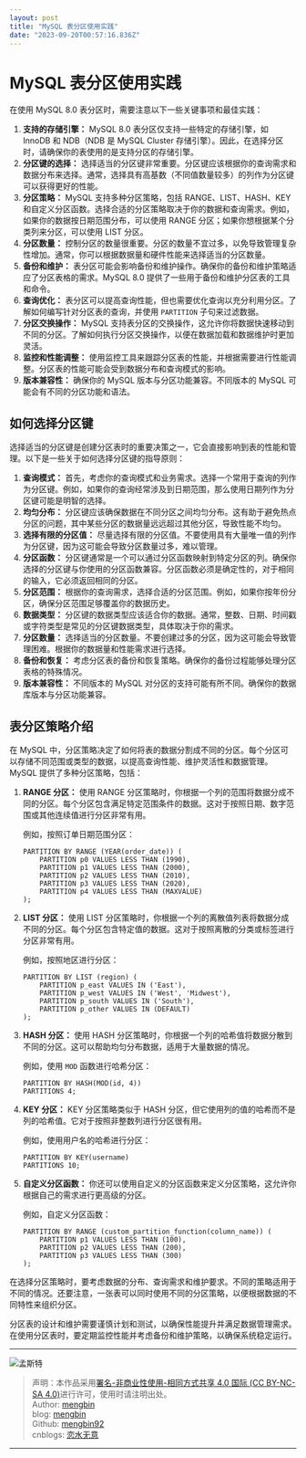 ```yaml
---
layout: post
title: "MySQL 表分区使用实践"
date: "2023-09-20T00:57:16.836Z"
---
```

MySQL 表分区使用实践
=============

在使用 MySQL 8.0 表分区时，需要注意以下一些关键事项和最佳实践：

1.  **支持的存储引擎：** MySQL 8.0 表分区仅支持一些特定的存储引擎，如 InnoDB 和 NDB（NDB 是 MySQL Cluster 存储引擎）。因此，在选择分区时，请确保你的表使用的是支持分区的存储引擎。
2.  **分区键的选择：** 选择适当的分区键非常重要。分区键应该根据你的查询需求和数据分布来选择。通常，选择具有高基数（不同值数量较多）的列作为分区键可以获得更好的性能。
3.  **分区策略：** MySQL 支持多种分区策略，包括 RANGE、LIST、HASH、KEY 和自定义分区函数。选择合适的分区策略取决于你的数据和查询需求。例如，如果你的数据按日期范围分布，可以使用 RANGE 分区；如果你想根据某个分类列来分区，可以使用 LIST 分区。
4.  **分区数量：** 控制分区的数量很重要。分区的数量不宜过多，以免导致管理复杂性增加。通常，你可以根据数据量和硬件性能来选择适当的分区数量。
5.  **备份和维护：** 表分区可能会影响备份和维护操作。确保你的备份和维护策略适应了分区表格的需求。MySQL 8.0 提供了一些用于备份和维护分区表的工具和命令。
6.  **查询优化：** 表分区可以提高查询性能，但也需要优化查询以充分利用分区。了解如何编写针对分区表的查询，并使用 `PARTITION` 子句来过滤数据。
7.  **分区交换操作：** MySQL 支持表分区的交换操作，这允许你将数据快速移动到不同的分区。了解如何执行分区交换操作，以便在数据加载和数据维护时更加灵活。
8.  **监控和性能调整：** 使用监控工具来跟踪分区表的性能，并根据需要进行性能调整。分区表的性能可能会受到数据分布和查询模式的影响。
9.  **版本兼容性：** 确保你的 MySQL 版本与分区功能兼容。不同版本的 MySQL 可能会有不同的分区功能和语法。

如何选择分区键
-------

选择适当的分区键是创建分区表时的重要决策之一，它会直接影响到表的性能和管理。以下是一些关于如何选择分区键的指导原则：

1.  **查询模式：** 首先，考虑你的查询模式和业务需求。选择一个常用于查询的列作为分区键。例如，如果你的查询经常涉及到日期范围，那么使用日期列作为分区键可能是明智的选择。
2.  **均匀分布：** 分区键应该确保数据在不同分区之间均匀分布。这有助于避免热点分区的问题，其中某些分区的数据量远远超过其他分区，导致性能不均匀。
3.  **选择有限的分区值：** 尽量选择有限的分区值。不要使用具有大量唯一值的列作为分区键，因为这可能会导致分区数量过多，难以管理。
4.  **分区函数：** 分区键通常是一个可以通过分区函数映射到特定分区的列。确保你选择的分区键与你使用的分区函数兼容。分区函数必须是确定性的，对于相同的输入，它必须返回相同的分区。
5.  **分区范围：** 根据你的查询需求，选择合适的分区范围。例如，如果你按年份分区，确保分区范围足够覆盖你的数据历史。
6.  **数据类型：** 分区键的数据类型应该适合你的数据。通常，整数、日期、时间戳或字符类型是常见的分区键数据类型，具体取决于你的需求。
7.  **分区数量：** 选择适当的分区数量。不要创建过多的分区，因为这可能会导致管理困难。根据你的数据量和性能需求进行选择。
8.  **备份和恢复：** 考虑分区表的备份和恢复策略。确保你的备份过程能够处理分区表格的特殊情况。
9.  **版本兼容性：** 不同版本的 MySQL 对分区的支持可能有所不同。确保你的数据库版本与分区功能兼容。

表分区策略介绍
-------

在 MySQL 中，分区策略决定了如何将表的数据分割成不同的分区。每个分区可以存储不同范围或类型的数据，以提高查询性能、维护灵活性和数据管理。MySQL 提供了多种分区策略，包括：

1.  **RANGE 分区：** 使用 RANGE 分区策略时，你根据一个列的范围将数据分成不同的分区。每个分区包含满足特定范围条件的数据。这对于按照日期、数字范围或其他连续值进行分区非常有用。
    
    例如，按照订单日期范围分区：
    
        PARTITION BY RANGE (YEAR(order_date)) (
            PARTITION p0 VALUES LESS THAN (1990),
            PARTITION p1 VALUES LESS THAN (2000),
            PARTITION p2 VALUES LESS THAN (2010),
            PARTITION p3 VALUES LESS THAN (2020),
            PARTITION p4 VALUES LESS THAN (MAXVALUE)
        );
        
    
2.  **LIST 分区：** 使用 LIST 分区策略时，你根据一个列的离散值列表将数据分成不同的分区。每个分区包含特定值的数据。这对于按照离散的分类或标签进行分区非常有用。
    
    例如，按照地区进行分区：
    
        PARTITION BY LIST (region) (
            PARTITION p_east VALUES IN ('East'),
            PARTITION p_west VALUES IN ('West', 'Midwest'),
            PARTITION p_south VALUES IN ('South'),
            PARTITION p_other VALUES IN (DEFAULT)
        );
        
    
3.  **HASH 分区：** 使用 HASH 分区策略时，你根据一个列的哈希值将数据分散到不同的分区。这可以帮助均匀分布数据，适用于大量数据的情况。
    
    例如，使用 `MOD` 函数进行哈希分区：
    
        PARTITION BY HASH(MOD(id, 4))
        PARTITIONS 4;
        
    
4.  **KEY 分区：** KEY 分区策略类似于 HASH 分区，但它使用列的值的哈希而不是列的哈希值。它对于按照非整数列进行分区很有用。
    
    例如，使用用户名的哈希进行分区：
    
        PARTITION BY KEY(username)
        PARTITIONS 10;
        
    
5.  **自定义分区函数：** 你还可以使用自定义的分区函数来定义分区策略，这允许你根据自己的需求进行更高级的分区。
    
    例如，自定义分区函数：
    
        PARTITION BY RANGE (custom_partition_function(column_name)) (
            PARTITION p1 VALUES LESS THAN (100),
            PARTITION p2 VALUES LESS THAN (200),
            PARTITION p3 VALUES LESS THAN (300)
        );
        
    

在选择分区策略时，要考虑数据的分布、查询需求和维护要求。不同的策略适用于不同的情况。还要注意，一张表可以同时使用不同的分区策略，以便根据数据的不同特性来组织分区。

分区表的设计和维护需要谨慎计划和测试，以确保性能提升并满足数据管理需求。在使用分区表时，要定期监控性能并考虑备份和维护策略，以确保系统稳定运行。

* * *

![孟斯特](https://img2023.cnblogs.com/blog/1007709/202308/1007709-20230810162948167-1526955652.jpg)

> 声明：本作品采用[署名-非商业性使用-相同方式共享 4.0 国际 (CC BY-NC-SA 4.0)](https://creativecommons.org/licenses/by-nc-sa/4.0/deed.zh)进行许可，使用时请注明出处。  
> Author: [mengbin](mengbin1992@outlook.com)  
> blog: [mengbin](https://mengbin.top)  
> Github: [mengbin92](https://mengbin92.github.io/)  
> cnblogs: [恋水无意](https://www.cnblogs.com/lianshuiwuyi/)

* * *